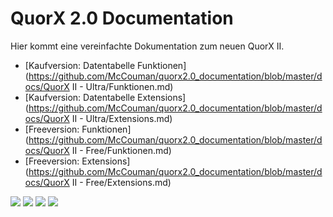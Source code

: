 # QuorX 2.0 Documentation

Hier kommt eine vereinfachte Dokumentation zum neuen QuorX II. 



- [Kaufversion: Datentabelle Funktionen](https://github.com/McCouman/quorx2.0_documentation/blob/master/docs/QuorX II - Ultra/Funktionen.md)
- [Kaufversion: Datentabelle Extensions](https://github.com/McCouman/quorx2.0_documentation/blob/master/docs/QuorX II - Ultra/Extensions.md)
- [Freeversion: Funktionen](https://github.com/McCouman/quorx2.0_documentation/blob/master/docs/QuorX II - Free/Funktionen.md)
- [Freeversion: Extensions](https://github.com/McCouman/quorx2.0_documentation/blob/master/docs/QuorX II - Free/Extensions.md)

<img src="https://raw.githubusercontent.com/McCouman/quorx2.0_documentation/master/docs/img/buy/hooklines.png">
<img src="https://raw.githubusercontent.com/McCouman/quorx2.0_documentation/master/docs/img/buy/functionlines.png">
<img src="https://raw.githubusercontent.com/McCouman/quorx2.0_documentation/master/docs/img/free/hooklines.png">
<img src="https://raw.githubusercontent.com/McCouman/quorx2.0_documentation/master/docs/img/free/functionlines.png">

